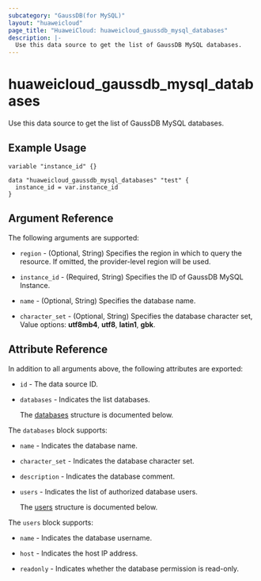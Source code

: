 ```yaml
---
subcategory: "GaussDB(for MySQL)"
layout: "huaweicloud"
page_title: "HuaweiCloud: huaweicloud_gaussdb_mysql_databases"
description: |-
  Use this data source to get the list of GaussDB MySQL databases.
---
```


# huaweicloud_gaussdb_mysql_databases

Use this data source to get the list of GaussDB MySQL databases.

## Example Usage

```hcl
variable "instance_id" {}

data "huaweicloud_gaussdb_mysql_databases" "test" {
  instance_id = var.instance_id
}
```

## Argument Reference

The following arguments are supported:

* `region` - (Optional, String) Specifies the region in which to query the resource.
  If omitted, the provider-level region will be used.

* `instance_id` - (Required, String) Specifies the ID of GaussDB MySQL Instance.

* `name` - (Optional, String) Specifies the database name.

* `character_set` - (Optional, String) Specifies the database character set,
  Value options: **utf8mb4**, **utf8**, **latin1**, **gbk**.

## Attribute Reference

In addition to all arguments above, the following attributes are exported:

* `id` - The data source ID.

* `databases` - Indicates the list databases.

  The [databases](#databases_struct) structure is documented below.

<a name="databases_struct"></a>
The `databases` block supports:

* `name` - Indicates the  database name.

* `character_set` - Indicates the  database character set.

* `description` - Indicates the  database comment.

* `users` - Indicates the list of authorized database users.

  The [users](#databases_users_struct) structure is documented below.

<a name="databases_users_struct"></a>
The `users` block supports:

* `name` - Indicates the  database username.

* `host` - Indicates the  host IP address.

* `readonly` - Indicates whether the database permission is read-only.
